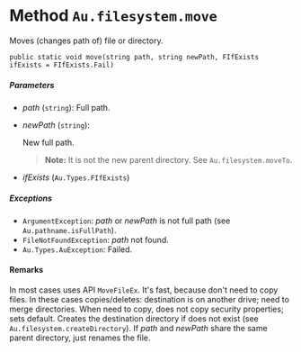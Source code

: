 # Method `Au.filesystem.move`

Moves (changes path of) file or directory.

```
public static void move(string path, string newPath, FIfExists ifExists = FIfExists.Fail)
```

##### Parameters

- *path*  (`string`):
    Full path.
- *newPath*  (`string`):

    New full path.

    > **Note:**
    >     It is not the new parent directory. See `Au.filesystem.moveTo`.
- *ifExists*  (`Au.Types.FIfExists`)

##### Exceptions

- `ArgumentException`:
    *path* or *newPath* is not full path (see `Au.pathname.isFullPath`).
- `FileNotFoundException`:
    *path* not found.
- `Au.Types.AuException`:
    Failed.

#### Remarks

In most cases uses API `MoveFileEx`. It's fast, because don't need to copy files. In these cases copies/deletes: destination is on another drive; need to merge directories. When need to copy, does not copy security properties; sets default. Creates the destination directory if does not exist (see `Au.filesystem.createDirectory`). If *path* and *newPath* share the same parent directory, just renames the file.